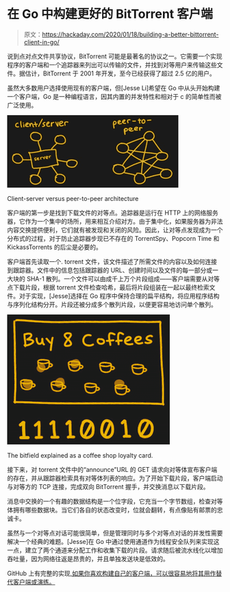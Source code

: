 # 在 Go 中构建更好的 BitTorrent 客户端

> 原文：<https://hackaday.com/2020/01/18/building-a-better-bittorrent-client-in-go/>

说到点对点文件共享协议，BitTorrent 可能是最著名的协议之一。它需要一个实现程序的客户端和一个追踪器来列出可以传输的文件，并找到对等用户来传输这些文件。据估计，BitTorrent 于 2001 年开发，至今已经获得了超过 2.5 亿的用户。

虽然大多数用户选择使用现有的客户端，但[Jesse Li]希望在 Go 中从头开始构建一个客户端，Go 是一种编程语言，因其内置的并发特性和相对于 c 的简单性而被广泛使用。

[![Client-server versus peer-to-peer architecture](img/541ae5fcaa4463f0294401864f98adc4.png)](https://hackaday.com/wp-content/uploads/2020/01/client-server-peer-to-peer.jpg)

Client-server versus peer-to-peer architecture

客户端的第一步是找到下载文件的对等点。追踪器是运行在 HTTP 上的网络服务器，它作为一个集中的场所，用来相互介绍对方。由于集中化，如果服务器为非法内容交换提供便利，它们就有被发现和关闭的风险。因此，让对等点发现成为一个分布式的过程，对于防止追踪器步现已不存在的 TorrentSpy、Popcorn Time 和 KickassTorrents 的后尘是必要的。

客户端首先读取一个. torrent 文件，该文件描述了所需文件的内容以及如何连接到跟踪器。文件中的信息包括跟踪器的 URL、创建时间以及文件的每一部分或一大块的 SHA-1 散列。一个文件可以由成千上万个片段组成——客户端需要从对等点下载片段，根据 torrent 文件检查哈希，最后将片段组装在一起以最终检索文件。对于实现，[Jesse]选择在 Go 程序中保持合理的扁平结构，将应用程序结构与序列化结构分开。片段还被分成多个散列片段，以便更容易地访问单个散列。

[![The bitfield explained as a coffee shop loyalty card.](img/99e11a2ce06591d6a09a89bb343441c6.png)](https://hackaday.com/wp-content/uploads/2020/01/buy-8-coffees.jpg)

The bitfield explained as a coffee shop loyalty card.

接下来，对 torrent 文件中的“announce”URL 的 GET 请求向对等体宣布客户端的存在，并从跟踪器检索具有对等体列表的响应。为了开始下载片段，客户端启动与对等方的 TCP 连接，完成双向 BitTorrent 握手，并交换消息以下载片段。

消息中交换的一个有趣的数据结构是一个位字段，它充当一个字节数组，检查对等体拥有哪些数据块。当它们各自的状态改变时，位就会翻转，有点像贴有邮票的忠诚卡。

虽然与一个对等点对话可能很简单，但是管理同时与多个对等点对话的并发性需要解决一个经典的难题。[Jesse]在 Go 中通过使用通道作为线程安全队列来实现这一点，建立了两个通道来分配工作和收集下载的片段。请求随后被流水线化以增加吞吐量，因为网络往返是昂贵的，并且单独发送块是低效的。

GitHub 上有完整的实现[,如果你喜欢构建自己的客户端，可以很容易地将其用作替代客户端或演练。](https://github.com/veggiedefender/torrent-client)
